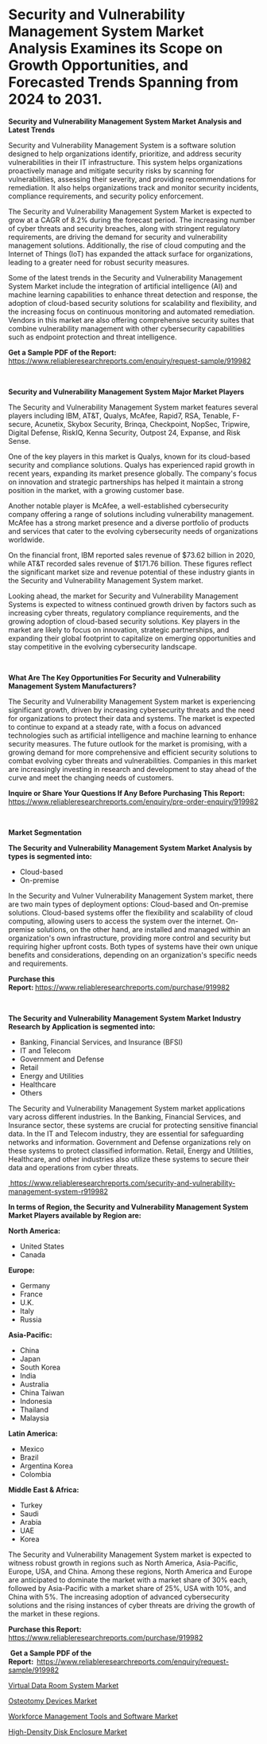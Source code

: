 <p><h1>Security and Vulnerability Management System Market Analysis Examines its Scope on Growth Opportunities, and Forecasted Trends Spanning from 2024 to 2031.</h1></p><p><strong>Security and Vulnerability Management System Market Analysis and Latest Trends</strong></p>
<p><p>Security and Vulnerability Management System is a software solution designed to help organizations identify, prioritize, and address security vulnerabilities in their IT infrastructure. This system helps organizations proactively manage and mitigate security risks by scanning for vulnerabilities, assessing their severity, and providing recommendations for remediation. It also helps organizations track and monitor security incidents, compliance requirements, and security policy enforcement.</p><p>The Security and Vulnerability Management System Market is expected to grow at a CAGR of 8.2% during the forecast period. The increasing number of cyber threats and security breaches, along with stringent regulatory requirements, are driving the demand for security and vulnerability management solutions. Additionally, the rise of cloud computing and the Internet of Things (IoT) has expanded the attack surface for organizations, leading to a greater need for robust security measures.</p><p>Some of the latest trends in the Security and Vulnerability Management System Market include the integration of artificial intelligence (AI) and machine learning capabilities to enhance threat detection and response, the adoption of cloud-based security solutions for scalability and flexibility, and the increasing focus on continuous monitoring and automated remediation. Vendors in this market are also offering comprehensive security suites that combine vulnerability management with other cybersecurity capabilities such as endpoint protection and threat intelligence.</p></p>
<p><strong>Get a Sample PDF of the Report:&nbsp;</strong> <a href="https://www.reliableresearchreports.com/enquiry/request-sample/919982">https://www.reliableresearchreports.com/enquiry/request-sample/919982</a></p>
<p>&nbsp;</p>
<p><strong>Security and Vulnerability Management System Major Market Players</strong></p>
<p><p>The Security and Vulnerability Management System market features several players including IBM, AT&T, Qualys, McAfee, Rapid7, RSA, Tenable, F-secure, Acunetix, Skybox Security, Brinqa, Checkpoint, NopSec, Tripwire, Digital Defense, RiskIQ, Kenna Security, Outpost 24, Expanse, and Risk Sense. </p><p>One of the key players in this market is Qualys, known for its cloud-based security and compliance solutions. Qualys has experienced rapid growth in recent years, expanding its market presence globally. The company's focus on innovation and strategic partnerships has helped it maintain a strong position in the market, with a growing customer base.</p><p>Another notable player is McAfee, a well-established cybersecurity company offering a range of solutions including vulnerability management. McAfee has a strong market presence and a diverse portfolio of products and services that cater to the evolving cybersecurity needs of organizations worldwide.</p><p>On the financial front, IBM reported sales revenue of $73.62 billion in 2020, while AT&T recorded sales revenue of $171.76 billion. These figures reflect the significant market size and revenue potential of these industry giants in the Security and Vulnerability Management System market.</p><p>Looking ahead, the market for Security and Vulnerability Management Systems is expected to witness continued growth driven by factors such as increasing cyber threats, regulatory compliance requirements, and the growing adoption of cloud-based security solutions. Key players in the market are likely to focus on innovation, strategic partnerships, and expanding their global footprint to capitalize on emerging opportunities and stay competitive in the evolving cybersecurity landscape.</p></p>
<p>&nbsp;</p>
<p><strong>What Are The Key Opportunities For Security and Vulnerability Management System Manufacturers?</strong></p>
<p><p>The Security and Vulnerability Management System market is experiencing significant growth, driven by increasing cybersecurity threats and the need for organizations to protect their data and systems. The market is expected to continue to expand at a steady rate, with a focus on advanced technologies such as artificial intelligence and machine learning to enhance security measures. The future outlook for the market is promising, with a growing demand for more comprehensive and efficient security solutions to combat evolving cyber threats and vulnerabilities. Companies in this market are increasingly investing in research and development to stay ahead of the curve and meet the changing needs of customers.</p></p>
<p><strong>Inquire or Share Your Questions If Any Before Purchasing This Report:</strong> <a href="https://www.reliableresearchreports.com/enquiry/pre-order-enquiry/919982">https://www.reliableresearchreports.com/enquiry/pre-order-enquiry/919982</a></p>
<p>&nbsp;</p>
<p><strong>Market Segmentation</strong></p>
<p><strong>The Security and Vulnerability Management System Market Analysis by types is segmented into:</strong></p>
<p><ul><li>Cloud-based</li><li>On-premise</li></ul></p>
<p><p>In the Security and Vulner Vulnerability Management System market, there are two main types of deployment options: Cloud-based and On-premise solutions. Cloud-based systems offer the flexibility and scalability of cloud computing, allowing users to access the system over the internet. On-premise solutions, on the other hand, are installed and managed within an organization's own infrastructure, providing more control and security but requiring higher upfront costs. Both types of systems have their own unique benefits and considerations, depending on an organization's specific needs and requirements.</p></p>
<p><strong>Purchase this Report:&nbsp;</strong><a href="https://www.reliableresearchreports.com/purchase/919982">https://www.reliableresearchreports.com/purchase/919982</a></p>
<p>&nbsp;</p>
<p><strong>The Security and Vulnerability Management System Market Industry Research by Application is segmented into:</strong></p>
<p><ul><li>Banking, Financial Services, and Insurance (BFSI)</li><li>IT and Telecom</li><li>Government and Defense</li><li>Retail</li><li>Energy and Utilities</li><li>Healthcare</li><li>Others</li></ul></p>
<p><p>The Security and Vulnerability Management System market applications vary across different industries. In the Banking, Financial Services, and Insurance sector, these systems are crucial for protecting sensitive financial data. In the IT and Telecom industry, they are essential for safeguarding networks and information. Government and Defense organizations rely on these systems to protect classified information. Retail, Energy and Utilities, Healthcare, and other industries also utilize these systems to secure their data and operations from cyber threats.</p></p>
<p><a href="https://www.reliableresearchreports.com/security-and-vulnerability-management-system-r919982">&nbsp;https://www.reliableresearchreports.com/security-and-vulnerability-management-system-r919982</a></p>
<p><strong>In terms of Region, the Security and Vulnerability Management System Market Players available by Region are:</strong></p>
<p>
    <p> <strong> North America: </strong>
        <ul>
            <li>United States</li>
            <li>Canada</li>
        </ul>
        </p> 
    <p> <strong> Europe: </strong>
        <ul>
            <li>Germany</li>
            <li>France</li>
            <li>U.K.</li>
            <li>Italy</li>
            <li>Russia</li>
        </ul>
        </p> 
    <p> <strong> Asia-Pacific: </strong>
        <ul>
            <li>China</li>
            <li>Japan</li>
            <li>South Korea</li>
            <li>India</li>
            <li>Australia</li>
            <li>China Taiwan</li>
            <li>Indonesia</li>
            <li>Thailand</li>
            <li>Malaysia</li>
        </ul>
        </p> 
    <p> <strong> Latin America: </strong>
        <ul>
            <li>Mexico</li>
            <li>Brazil</li>
            <li>Argentina Korea</li>
            <li>Colombia</li>
        </ul>
        </p> 
    <p> <strong> Middle East & Africa: </strong>
        <ul>
            <li>Turkey</li>
            <li>Saudi</li>
            <li>Arabia</li>
            <li>UAE</li>
            <li>Korea</li>
        </ul>
    </p>
    </p>
<p><p>The Security and Vulnerability Management System market is expected to witness robust growth in regions such as North America, Asia-Pacific, Europe, USA, and China. Among these regions, North America and Europe are anticipated to dominate the market with a market share of 30% each, followed by Asia-Pacific with a market share of 25%, USA with 10%, and China with 5%. The increasing adoption of advanced cybersecurity solutions and the rising instances of cyber threats are driving the growth of the market in these regions.</p></p>
<p><strong>Purchase this Report: </strong><a href="https://www.reliableresearchreports.com/purchase/919982">https://www.reliableresearchreports.com/purchase/919982</a></p>
<p>&nbsp;<strong>Get a Sample PDF of the Report:&nbsp;&nbsp;</strong><a href="https://www.reliableresearchreports.com/enquiry/request-sample/919982">https://www.reliableresearchreports.com/enquiry/request-sample/919982</a></p>
<p><strong></strong></p>
<p><p><a href="https://github.com/EunaWiegad2023/Market-Research-Report-List-1/blob/main/virtual-data-room-system-market.md">Virtual Data Room System Market</a></p><p><a href="https://www.linkedin.com/pulse/osteotomy-devices-market-report-reveals-latest-trends-growth-swd0f?trackingId=EfK0YcqwK4hkv9UYlcLDEw%3D%3D">Osteotomy Devices Market</a></p><p><a href="https://github.com/edytherolanlouisejk1miz0wig/Market-Research-Report-List-2/blob/main/workforce-management-tools-and-software-market.md">Workforce Management Tools and Software Market</a></p><p><a href="https://www.linkedin.com/pulse/high-density-disk-enclosure-market-analysis-its-cagr-segmentation-eswwe">High-Density Disk Enclosure Market</a></p></p>